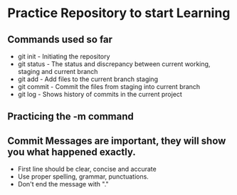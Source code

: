 # Practice Repository to start Learning

## Commands used so far

- git init - Initiating the repository
- git status - The status and discrepancy between current working, staging and current branch
- git add - Add files to the current branch staging
- git commit - Commit the files from staging into current branch
- git log - Shows history of commits in the current project

## Practicing the -m command

## Commit Messages are important, they will show you what happened exactly.

- First line should be clear, concise and accurate
- Use proper spelling, grammar, punctuations.
- Don't end the message with "."
